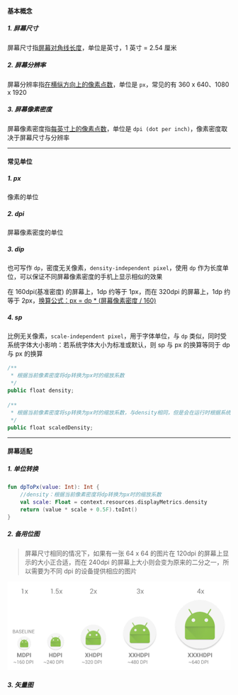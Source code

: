 #### 基本概念

##### 1. 屏幕尺寸

屏幕尺寸指<u>屏幕对角线长度</u>，单位是英寸，1 英寸 = 2.54 厘米

##### 2. 屏幕分辨率

屏幕分辨率指<u>在横纵方向上的像素点数</u>，单位是 `px`，常见的有 360 x 640、1080 x 1920

##### 3. 屏幕像素密度

屏幕像素密度指<u>每英寸上的像素点数</u>，单位是 `dpi (dot per inch)`，像素密度取决于屏幕尺寸与分辨率

***

#### 常见单位

##### 1. px

像素的单位

##### 2. dpi

屏幕像素密度的单位

##### 3. dip

也可写作 `dp`，密度无关像素，`density-independent pixel`，使用 `dp` 作为长度单位，可以保证不同屏幕像素密度的手机上显示相似的效果

在 160dpi(基准密度) 的屏幕上，1dp 约等于 1px，而在 320dpi 的屏幕上，1dp 约等于 2px，<u>换算公式：px = dp * (屏幕像素密度 / 160)</u>

##### 4. sp

比例无关像素，`scale-independent pixel`，用于字体单位，与 `dp` 类似，同时受系统字体大小影响：若系统字体大小为标准或默认，则 sp 与 px 的换算等同于 dp 与 px 的换算

````kotlin
/**
 * 根据当前像素密度将dp转换为px时的缩放系数
 */
public float density;

/**
 * 根据当前像素密度将sp转换为px时的缩放系数，与density相同，但是会在运行时根据系统字体大小进行调整
 */
public float scaledDensity;
````

***

#### 屏幕适配

##### 1. 单位转换

````kotlin
fun dpToPx(value: Int): Int {
    //density：根据当前像素密度将dp转换为px时的缩放系数
    val scale: Float = context.resources.displayMetrics.density
    return (value * scale + 0.5F).toInt()
}
````

##### 2. 备用位图

> 屏幕尺寸相同的情况下，如果有一张 64 x 64 的图片在 120dpi 的屏幕上显示的大小正合适，而在 240dpi 的屏幕上大小则会变为原来的二分之一，所以需要为不同 dpi 的设备提供相应的图片

![Android_屏幕适配.webp (505×201) (raw.githubusercontent.com)](https://raw.githubusercontent.com/WeYan1223/Pic/master/Android/Android_屏幕适配.webp) 

##### 3. 矢量图

